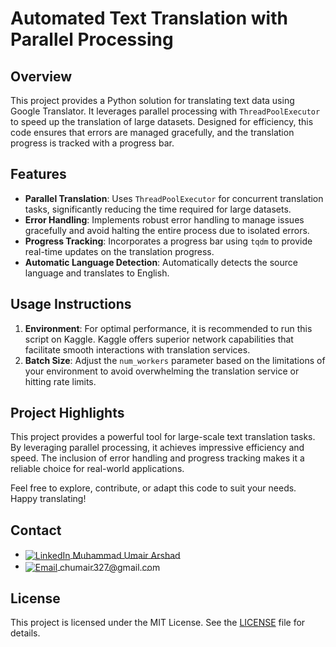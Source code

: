 # Automated Text Translation with Parallel Processing

## Overview

This project provides a Python solution for translating text data using Google Translator. It leverages parallel processing with `ThreadPoolExecutor` to speed up the translation of large datasets. Designed for efficiency, this code ensures that errors are managed gracefully, and the translation progress is tracked with a progress bar.

## Features

- **Parallel Translation**: Uses `ThreadPoolExecutor` for concurrent translation tasks, significantly reducing the time required for large datasets.
- **Error Handling**: Implements robust error handling to manage issues gracefully and avoid halting the entire process due to isolated errors.
- **Progress Tracking**: Incorporates a progress bar using `tqdm` to provide real-time updates on the translation progress.
- **Automatic Language Detection**: Automatically detects the source language and translates to English.

## Usage Instructions

1. **Environment**: For optimal performance, it is recommended to run this script on Kaggle. Kaggle offers superior network capabilities that facilitate smooth interactions with translation services.
2. **Batch Size**: Adjust the `num_workers` parameter based on the limitations of your environment to avoid overwhelming the translation service or hitting rate limits.

## Project Highlights

This project provides a powerful tool for large-scale text translation tasks. By leveraging parallel processing, it achieves impressive efficiency and speed. The inclusion of error handling and progress tracking makes it a reliable choice for real-world applications.

Feel free to explore, contribute, or adapt this code to suit your needs. Happy translating!

## Contact

- <a href="https://www.linkedin.com/in/muhammad-umair-arshad/" target="_blank">
  <img src="https://img.icons8.com/ios-filled/20/000000/linkedin.png" alt="LinkedIn" style="vertical-align: middle;"/>
  <span style="vertical-align: middle;">Muhammad Umair Arshad</span>
  </a>
- <a href="mailto:chumair327@gmail.com">
  <img src="https://img.icons8.com/ios-filled/20/000000/gmail.png" alt="Email" style="vertical-align: middle;"/>
  <span style="vertical-align: middle;">chumair327@gmail.com</span>
  </a>




## License

This project is licensed under the MIT License. See the [LICENSE](LICENSE) file for details.
